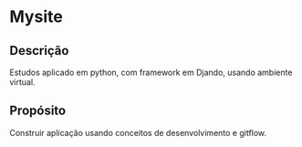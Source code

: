 # Mysite
## Descrição

Estudos aplicado em python, com framework em Djando, usando ambiente virtual.

## Propósito
Construir aplicação usando conceitos de desenvolvimento e gitflow.